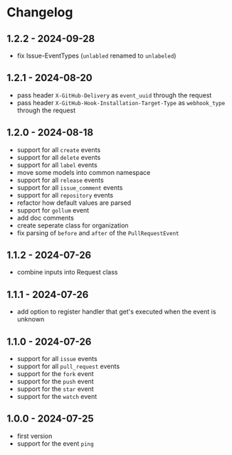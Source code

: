 # Changelog

## 1.2.2 - 2024-09-28

- fix Issue-EventTypes (`unlabled` renamed to `unlabeled`)

## 1.2.1 - 2024-08-20

- pass header `X-GitHub-Delivery` as `event_uuid` through the request
- pass header `X-GitHub-Hook-Installation-Target-Type` as `webhook_type` through the request

## 1.2.0 - 2024-08-18

- support for all `create` events
- support for all `delete` events
- support for all `label` events
- move some models into common namespace
- support for all `release` events
- support for all `issue_comment` events
- support for all `repository` events
- refactor how default values are parsed
- support for `gollum` event
- add doc comments
- create seperate class for organization
- fix parsing of `before` and `after` of the `PullRequestEvent`

## 1.1.2 - 2024-07-26

- combine inputs into Request class

## 1.1.1 - 2024-07-26

- add option to register handler that get's executed when the event is unknown

## 1.1.0 - 2024-07-26

- support for all `issue` events
- support for all `pull_request` events
- support for the `fork` event
- support for the `push` event
- support for the `star` event
- support for the `watch` event

## 1.0.0 - 2024-07-25

- first version
- support for the event `ping`
